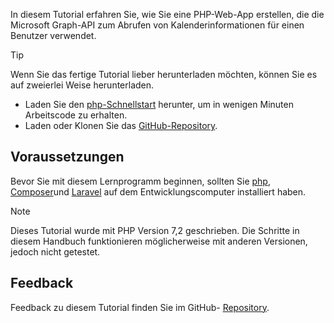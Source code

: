 <!-- markdownlint-disable MD002 MD041 -->

In diesem Tutorial erfahren Sie, wie Sie eine PHP-Web-App erstellen, die die Microsoft Graph-API zum Abrufen von Kalenderinformationen für einen Benutzer verwendet.

> [!TIP]
> Wenn Sie das fertige Tutorial lieber herunterladen möchten, können Sie es auf zweierlei Weise herunterladen.
>
> - Laden Sie den [php-Schnellstart](https://developer.microsoft.com/graph/quick-start?platform=option-php) herunter, um in wenigen Minuten Arbeitscode zu erhalten.
> - Laden oder Klonen Sie das [GitHub-Repository](https://github.com/microsoftgraph/msgraph-training-phpapp).

## <a name="prerequisites"></a>Voraussetzungen

Bevor Sie mit diesem Lernprogramm beginnen, sollten Sie [php](http://php.net/downloads.php), [Composer](https://getcomposer.org/)und [Laravel](https://laravel.com/) auf dem Entwicklungscomputer installiert haben.

> [!NOTE]
> Dieses Tutorial wurde mit PHP Version 7,2 geschrieben. Die Schritte in diesem Handbuch funktionieren möglicherweise mit anderen Versionen, jedoch nicht getestet.

## <a name="feedback"></a>Feedback

Feedback zu diesem Tutorial finden Sie im GitHub- [Repository](https://github.com/microsoftgraph/msgraph-training-phpapp).